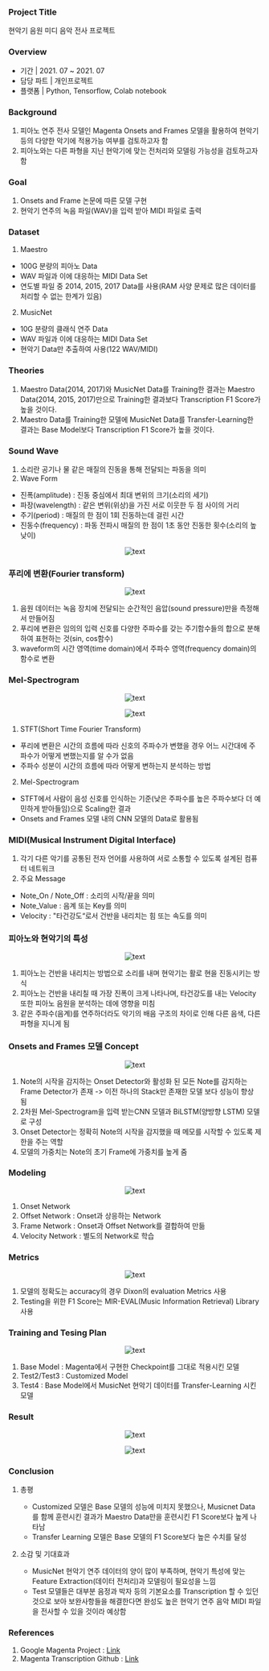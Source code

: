### Project Title

현악기 음원 미디 음악 전사 프로젝트 

### Overview

- 기간  |  2021. 07 ~ 2021. 07
- 담당 파트 |  개인프로젝트
- 플랫폼 | Python, Tensorflow, Colab notebook

### Background 

1. 피아노 연주 전사 모델인 Magenta Onsets and Frames 모델을 활용하여 현악기 등의 다양한 악기에 적용가능 여부를 검토하고자 함
2. 피아노와는 다른 파형을 지닌 현악기에 맞는 전처리와 모델링 가능성을 검토하고자 함

### Goal

1. Onsets and Frame 논문에 따른 모델 구현
2. 현악기 연주의 녹음 파일(WAV)을 입력 받아 MIDI 파일로 출력

### Dataset

1. Maestro
  - 100G 분량의 피아노 Data
  - WAV 파일과 이에 대응하는 MIDI Data Set
  - 연도별 파일 중 2014, 2015, 2017 Data를 사용(RAM 사양 문제로 많은 데이터를 처리할 수 없는 한계가 있음)

2. MusicNet
  - 10G 분량의 클래식 연주 Data
  - WAV 파일과 이에 대응하는 MIDI Data Set
  - 현악기 Data만 추출하여 사용(122 WAV/MIDI)

### Theories

1.  Maestro Data(2014, 2017)와 MusicNet Data를 Training한 결과는 Maestro Data(2014, 2015, 2017)만으로 Training한 결과보다 Transcription F1 Score가 높을 것이다.
2. Maestro Data를 Training한 모델에 MusicNet Data를 Transfer-Learning한 결과는 Base Model보다 Transcription F1 Score가 높을 것이다.

### Sound Wave

1. 소리란 공기나 물 같은 매질의 진동을 통해 전달되는 파동을 의미
2. Wave Form
  - 진폭(amplitude) : 진동 중심에서 최대 변위의 크기(소리의 세기)
  - 파장(wavelength) : 같은 변위(위상)을 가진 서로 이웃한 두 점 사이의 거리
  - 주기(period) : 매질의 한 점이 1회 진동하는데 걸린 시간
  - 진동수(frequency) : 파동 전파시 매질의 한 점이 1초 동안 진동한 횟수(소리의 높낮이)
    
<p align="center">
  <img src="https://github.com/mugan1/music_transcription/assets/71809159/1354e688-eca5-41ba-9222-e246817d9751" alt="text" width="number" />
</p>

### 푸리에 변환(Fourier transform)

<p align="center">
  <img src="https://github.com/mugan1/music_transcription/assets/71809159/842216db-9eef-4b16-a1c3-473b89b5ef24" alt="text" width="number" />
</p>

1. 음원 데이터는 녹음 장치에 전달되는 순간적인 음압(sound pressure)만을 측정해서 만들어짐
2. 푸리에 변환은 임의의 입력 신호를 다양한 주파수를 갖는 주기함수들의 합으로 분해하여 표현하는 것(sin, cos함수)
3.  waveform의 시간 영역(time domain)에서 주파수 영역(frequency domain)의 함수로 변환

### Mel-Spectrogram

<p align="center">
  <img src="https://github.com/mugan1/music_transcription/assets/71809159/404b20b8-537a-4483-aa94-45db0b4cce36" alt="text" width="number" />
</p>

<p align="center">
  <img src="https://github.com/mugan1/music_transcription/assets/71809159/c9fccbe1-30bc-4028-8bb3-7c3bd7c73234" alt="text" width="number" />
</p>

1. STFT(Short Time Fourier Transform)
  - 푸리에 변환은 시간의 흐름에 따라 신호의 주파수가 변했을 경우 어느 시간대에 주파수가 어떻게 변했는지를 알 수가 없음
  - 주파수 성분이 시간의 흐름에 따라 어떻게 변하는지 분석하는 방법
2. Mel-Spectrogram
  - STFT에서 사람이 음성 신호를 인식하는 기준(낮은 주파수를 높은 주파수보다 더 예민하게 받아들임)으로 Scaling한 결과
  - Onsets and Frames 모델 내의 CNN 모델의 Data로 활용됨

### MIDI(Musical Instrument Digital Interface)

1. 각기 다른 악기를 공통된 전자 언어를 사용하여 서로 소통할 수 있도록 설계된 컴퓨터 네트워크
2. 주요 Message
  - Note_On / Note_Off : 소리의 시작/끝을 의미
  - Note_Value : 음계 또는 Key를 의미
  - Velocity : "타건강도“로서 건반을 내리치는 힘 또는 속도를 의미

### 피아노와 현악기의 특성

<p align="center">
  <img src="https://github.com/mugan1/music_transcription/assets/71809159/1515f4bf-e140-4943-b590-7fc2eabf3d4e" alt="text" width="number" />
</p>

1. 피아노는 건반을 내리치는 방법으로 소리를 내며 현악기는 활로 현을 진동시키는 방식
2. 피아노는 건반을 내리칠 때 가장 진폭이 크게 나타나며, 타건강도를 내는 Velocity 또한 피아노 음원을 분석하는 데에 영향을 미침
3. 같은 주파수(음계)를 연주하더라도 악기의 배음 구조의 차이로 인해 다른 음색, 다른 파형을 지니게 됨

### Onsets and Frames 모델 Concept

<p align="center">
  <img src="https://github.com/mugan1/music_transcription/assets/71809159/8ca0baab-f4eb-4adb-b425-616df7edb151" alt="text" width="number" />
</p>

1. Note의 시작을 감지하는 Onset Detector와 활성화 된 모든 Note를 감지하는 Frame Detector가 존재 -> 이전 하나의 Stack만 존재한 모델 보다 성능이 향상 됨
2. 2차원 Mel-Spectrogram을 입력 받는CNN 모델과 BiLSTM(양방향 LSTM) 모델로 구성
3. Onset Detector는 정확히 Note의 시작을 감지했을 때 메모를 시작할 수 있도록 제한을 주는 역할 
4. 모델의 가중치는 Note의 초기 Frame에 가중치를 높게 줌
   
### Modeling

<p align="center">
  <img src="https://github.com/mugan1/music_transcription/assets/71809159/f2f49777-48bb-4957-80c0-2f9275f8adde" alt="text" width="number" />
</p>

1. Onset Network
2. Offset Network : Onset과 상응하는 Network
3. Frame Network : Onset과 Offset Network를 결합하여 만듦
4. Velocity Network : 별도의 Network로 학습
   
### Metrics

<p align="center">
  <img src="https://github.com/mugan1/music_transcription/assets/71809159/10f05f4d-b61b-4d8c-a2e6-a9517f92b2a0" alt="text" width="number" />
</p>

1. 모델의 정확도는 accuracy의 경우 Dixon의 evaluation Metrics 사용
2. Testing을 위한 F1 Score는 MIR-EVAL(Music Information Retrieval) Library 사용

### Training and Tesing Plan

<p align="center">
  <img src="https://github.com/mugan1/music_transcription/assets/71809159/a02bdbff-8072-4b1b-91cf-0d91c7ba41c0" alt="text" width="number" />
</p>

1. Base Model : Magenta에서 구현한 Checkpoint를 그대로 적용시킨 모델
2. Test2/Test3 : Customized Model
3. Test4 : Base Model에서 MusicNet 현악기 데이터를 Transfer-Learning 시킨 모델

### Result

<p align="center">
  <img src="https://github.com/mugan1/music_transcription/assets/71809159/7b79b58f-47a6-4240-96b4-e7520bcb22ce" alt="text" width="number" />
</p>

<p align="center">
  <img src="https://github.com/mugan1/music_transcription/assets/71809159/eeaea5a9-58fb-4521-a88c-556fdd8ff36c" alt="text" width="number" />
</p>


### Conclusion

1. 총평

    - Customized 모델은 Base 모델의 성능에 미치지 못했으나, Musicnet Data를 함께 훈련시킨 결과가 Maestro Data만을 훈련시킨 F1 Score보다 높게 나타남
    - Transfer Learning 모델은 Base 모델의 F1 Score보다 높은 수치를 달성

2. 소감 및 기대효과

    - MusicNet 현악기 연주 데이터의 양이 많이 부족하며, 현악기 특성에 맞는 Feature Extraction(데이터 전처리)과 모델링이 필요성을 느낌
    - Test 모델들은 대부분 음정과 박자 등의 기본요소를 Transcription 할 수 있던것으로 보아 보완사항들을 해결한다면 완성도 높은 현악기 연주 음악 MIDI 파일을 전사할 수 있을 것이라 예상함
    
### References

1. Google Magenta Project : [Link](https://github.com/magenta/magenta/tree/master/magenta/models/onsets_frames_transcription)
2. Magenta Transcription Github : [Link](https://github.com/BShakhovsky/PolyphonicPianoTranscription)

